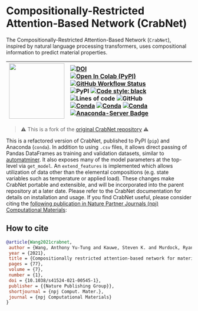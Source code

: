 # Compositionally-Restricted Attention-Based Network (CrabNet)

The Compositionally-Restricted Attention-Based Network (`CrabNet`), inspired by natural language processing transformers, uses compositional information to predict material properties.

| <img src=https://user-images.githubusercontent.com/45469701/155030619-3a5f75e8-b28d-4801-a54c-58a800ee874c.png width=150> | [![DOI](https://img.shields.io/badge/Paper:_npjCM-10.1038%2Fs41524.021.00545.1-blue)](https://doi.org/10.1038/s41524-021-00545-1) <br /> [![Open In Colab (PyPI)](https://colab.research.google.com/assets/colab-badge.svg)](https://colab.research.google.com/github/sparks-baird/CrabNet) [![GitHub Workflow Status](https://img.shields.io/github/workflow/status/sparks-baird/mat_discover/Install%20with%20flit%20and%20test%20via%20Pytest?label=main)](https://github.com/sparks-baird/mat_discover/actions/workflows/flit-install-test.yml) <br /> ![PyPI](https://img.shields.io/pypi/v/crabnet) [![Code style: black](https://img.shields.io/badge/code%20style-black-000000.svg)](https://github.com/psf/black) ![Lines of code](https://img.shields.io/tokei/lines/github/sparks-baird/CrabNet) ![GitHub](https://img.shields.io/github/license/sgbaird/CrabNet) <br /> [![Conda](https://img.shields.io/conda/v/sgbaird/crabnet)](https://anaconda.org/sgbaird/crabnet) [![Conda](https://img.shields.io/conda/pn/sgbaird/crabnet)](https://anaconda.org/sgbaird/crabnet) [![Conda](https://img.shields.io/conda/dn/sgbaird/crabnet?label=conda%7Cdownloads)](https://anaconda.org/sgbaird/crabnet) [![Anaconda-Server Badge](https://anaconda.org/sgbaird/crabnet/badges/latest_release_relative_date.svg)](https://anaconda.org/sgbaird/crabnet) |
| --- | :-- |

> :warning: This is a fork of the [original CrabNet repository](https://github.com/anthony-wang/CrabNet) :warning:

This is a refactored version of CrabNet, published to PyPI (`pip`) and Anaconda
(`conda`). In addition to using `.csv` files, it allows direct passing of Pandas
DataFrames as training and validation datasets, similar to
[automatminer](https://hackingmaterials.lbl.gov/automatminer/). It also exposes many of
the model parameters at the top-level via `get_model`. An `extend_features` is
implemented which allows utilization of data other than the elemental compositions (e.g.
state variables such as temperature or applied load). These changes make CrabNet
portable and extensible, and will be incorporated into the parent repository at a later
date. Please refer to the CrabNet documentation for details on installation and usage.
If you find CrabNet useful, please consider citing the [following publication in Nature
Partner Journals (npj) Computational Materials](https://doi.org/10.1038/s41524-021-00545-1):

## How to cite

```bibtex
@article{Wang2021crabnet,
 author = {Wang, Anthony Yu-Tung and Kauwe, Steven K. and Murdock, Ryan J. and Sparks, Taylor D.},
 year = {2021},
 title = {Compositionally restricted attention-based network for materials property predictions},
 pages = {77},
 volume = {7},
 number = {1},
 doi = {10.1038/s41524-021-00545-1},
 publisher = {{Nature Publishing Group}},
 shortjournal = {npj Comput. Mater.},
 journal = {npj Computational Materials}
}
```